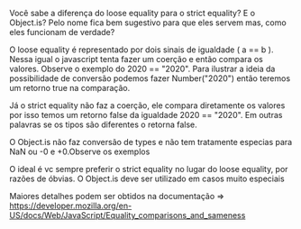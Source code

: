 Você sabe a diferença do loose equality para o strict equality? E o Object.is?
Pelo nome fica bem sugestivo para que eles servem mas, como eles funcionam de verdade?

O loose equality é representado por dois sinais de igualdade ( a == b ). Nessa igual o javascript tenta fazer um coerção e então compara os valores. Observe o exemplo do 2020 == "2020". Para ilustrar a ideia da possibilidade de conversão podemos fazer Number("2020") então teremos um retorno true na comparação.  

Já o strict equality não faz a coerção, ele compara diretamente os valores por isso temos um retorno false da igualdade 2020 == "2020". Em outras palavras se os tipos são diferentes o retorna false.

O Object.is não faz conversão de types e não tem tratamente especias para NaN ou -0 e +0.Observe os exemplos

O ideal é vc sempre preferir o strict equality no lugar do loose equality, por razões de óbvias. O Object.is deve ser utilizado em casos muito especiais


Maiores detalhes podem ser obtidos na documentação => https://developer.mozilla.org/en-US/docs/Web/JavaScript/Equality_comparisons_and_sameness